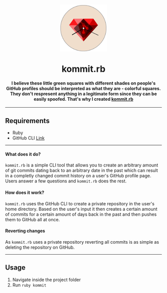 <h3 align="center">
  <img src="images/logo.png" alt="fastlane Logo" width="150" align="center">
</h3>

<h1 align="center">kommit.rb</h1>

<h4 align="center">I believe these little green squares with different shades on people's GitHub profiles should be interpreted as what they are - colorful squares. They don't respresent anything in a legitimate form since they can be easily spoofed. That's why I created <ins>kommit.rb</ins></h4>
<hr>

## Requirements

- Ruby
- GitHub CLI [Link](https://cli.github.com/)
<hr>

#### What does it do?

`kommit.rb` is a simple CLI tool that allows you to create an arbitrary amount of git commits dating back to an arbitrary date in the past which can result in a completly changed commit history on a user's GitHub profile page. Users answer a few questions and `kommit.rb` does the rest.

#### How does it work?

`kommit.rb` uses the GitHub CLI to create a private repository in the user's home directory. Based on the user's input it then creates a certain amount of commits for a certain amount of days back in the past and then pushes them to GitHub all at once.

#### Reverting changes

As `kommit.rb` uses a private repository reverting all commits is as simple as deleting the repository on GitHub.

<hr>

## Usage

1. Navigate inside the project folder
2. Run `ruby kommit`
